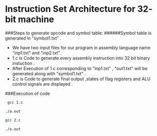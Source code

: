 # Instruction Set Architecture for 32- bit machine

###Steps to generate opcode and symbol table:
######Symbol table is generated in "symbol1.txt" . 
*   We have two input files for our program in assembly language name "inp1.txt" and "inp2.txt".
*   1.c is Code to generate every assembly instruction into 32 bit binary instuction .
*   After Execution of 1.c corresponding to "inp1.txt" , "out1.txt" will be generated along with "symbol1.txt" .
*   2.c is Code to generate final output ,states of flag registers and ALU control signals are displayed .

###Execution of code
```bash
 gcc 1.c
 ```
 ```bash
 ./a.out
 ```
 ```bash
 gcc 2.c
 ```
 ```bash
 ./a.out
 ```
